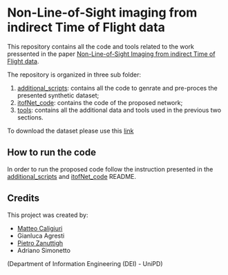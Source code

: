 # Non-Line-of-Sight imaging from indirect Time of Flight data

This repository contains all the code and tools related to the work pressented in the paper [Non-Line-of-Sight Imaging from indirect Time of Flight data](https://arxiv.org).

The repository is organized in three sub folder:

1. [additional_scripts](./additional_scripts/): contains all the code to genrate and pre-proces the presented synthetic dataset;
2. [itofNet_code](./itofNet_code/): contains the code of the proposed network;
3. [tools](./tools/): contains all the additional data and tools used in the previous two sections.

To download the dataset please use this [link](https://lttm.dei.unipd.it/paper_data/syndrone/syndrone.zip)

## How to run the code

In order to run the proposed code follow the instruction presented in the [additional_scripts](./additional_scripts/README.md) and [itofNet_code](./itofNet_code/README.md) README.

## Credits

This project was created by:

- [Matteo Caligiuri](https://github.com/matteocali)
- Gianluca Agresti
- [Pietro Zanuttigh](https://github.com/zanuttigh)
- Adriano Simonetto

(Department of Information Engineering (DEI) - UniPD)
